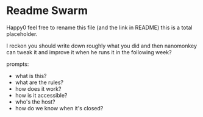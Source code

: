 # Readme Swarm

Happy0 feel free to rename this file (and the link in README) this is a total placeholder.

I reckon you should write down roughly what you did and then nanomonkey can tweak it and improve it when he runs it in the following week?

prompts:
  - what is this?
  - what are the rules?
  - how does it work?
  - how is it accessible?
  - who's the host?
  - how do we know when it's closed?

